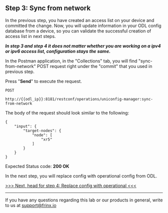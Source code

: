 ## Step 3: Sync from network

In the previous step, you have created an access list on your device and committed the change. Now, you will update information in your ODL config database from a device, so you can validate the successful creation of access list in next steps.

***In step 3 and step 4 it does not matter whether you are working on a ipv4 or ipv6 access list, configuration stays the same.***

In the Postman application, in the "Collections" tab, you will find "sync-from-network" POST request right under the "commit" that you used in previous step.

Press "**Send**" to execute the request.


```
POST

http://{{odl_ip}}:8181/restconf/operations/uniconfig-manager:sync-from-network
```

The body of the request should look similar to the following:

```
{
    "input": {
        "target-nodes": {
            "node": [
                "xr5"
            ]
        }
    }
}
```

Expected Status code: **200 OK**

In the next step, you will replace config with operational config from ODL.

[>>> Next, head for step 4: Replace config with operational <<<](4.md)

---
If you have any questions regarding this lab or our products in general, write to us at [support@frinx.io](mailto:support@frinx.io)